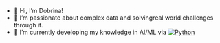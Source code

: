 - 👋 Hi, I’m Dobrina!
- 👀 I’m passionate about complex data and solvingreal world challenges through it.
- 🌱 I’m currently developing my knowledge in AI/ML via [![Python](https://img.shields.io/badge/python-black?style=for-the-badge&logo=python)](https://github.com/dobrinaVI)

<!---
dobrinaVI/dobrinaVI is a ✨ special ✨ repository because its `README.md` (this file) appears on your GitHub profile.
You can click the Preview link to take a look at your changes.
--->
